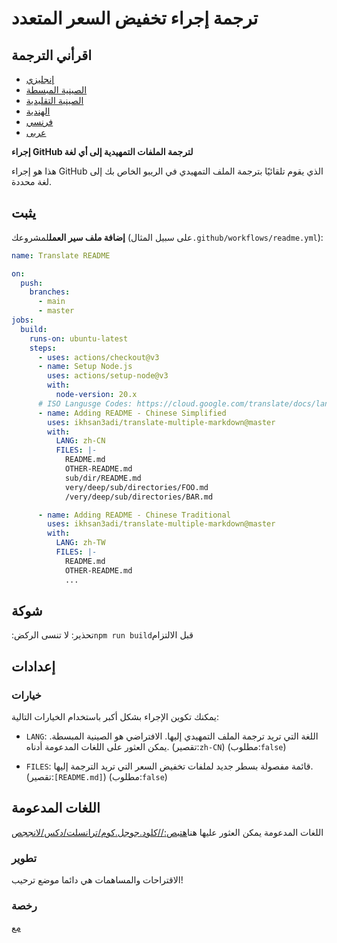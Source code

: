 # ترجمة إجراء تخفيض السعر المتعدد

## اقرأني الترجمة

-   [إنجليزي](README.md)
-   [الصينية المبسطة](README.zh-CN.md)
-   [الصينية التقليدية](README.zh-TW.md)
-   [الهندية](README.hi.md)
-   [فرنسي](README.fr.md)
-   [عربى](README.ar.md)

**إجراء GitHub لترجمة الملفات التمهيدية إلى أي لغة**

هذا هو إجراء GitHub الذي يقوم تلقائيًا بترجمة الملف التمهيدي في الريبو الخاص بك إلى لغة محددة.

## يثبت

**إضافة ملف سير العمل**لمشروعك (على سبيل المثال`.github/workflows/readme.yml`):

```yaml
name: Translate README

on:
  push:
    branches:
      - main
      - master
jobs:
  build:
    runs-on: ubuntu-latest
    steps:
      - uses: actions/checkout@v3
      - name: Setup Node.js
        uses: actions/setup-node@v3
        with:
          node-version: 20.x
      # ISO Langusge Codes: https://cloud.google.com/translate/docs/languages
      - name: Adding README - Chinese Simplified
        uses: ikhsan3adi/translate-multiple-markdown@master
        with:
          LANG: zh-CN
          FILES: |-
            README.md
            OTHER-README.md
            sub/dir/README.md
            very/deep/sub/directories/FOO.md
            /very/deep/sub/directories/BAR.md

      - name: Adding README - Chinese Traditional
        uses: ikhsan3adi/translate-multiple-markdown@master
        with:
          LANG: zh-TW
          FILES: |-
            README.md
            OTHER-README.md
            ...
```

## شوكة

:تحذير: لا تنسى الركض`npm run build`قبل الالتزام

## إعدادات

### خيارات

يمكنك تكوين الإجراء بشكل أكبر باستخدام الخيارات التالية:

-   `LANG`: اللغة التي تريد ترجمة الملف التمهيدي إليها. الافتراضي هو الصينية المبسطة. يمكن العثور على اللغات المدعومة أدناه.
    (تقصير:`zh-CN`) (مطلوب:`false`)

-   `FILES`: قائمة مفصولة بسطر جديد لملفات تخفيض السعر التي تريد الترجمة إليها. (تقصير:`[README.md]`) (مطلوب:`false`)

## اللغات المدعومة

اللغات المدعومة يمكن العثور عليها هنا[هتبص://كلود.جوجل.كوم/ترانسلت/دكس/لانججص](https://cloud.google.com/translate/docs/languages)

### تطوير

الاقتراحات والمساهمات هي دائما موضع ترحيب!

### رخصة

[مع](./LICENSE)
